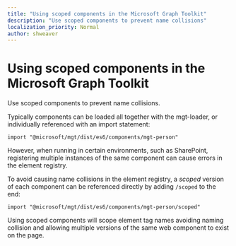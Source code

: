 ```yaml
---
title: "Using scoped components in the Microsoft Graph Toolkit"
description: "Use scoped components to prevent name collisions"
localization_priority: Normal
author: shweaver
---
```


# Using scoped components in the Microsoft Graph Toolkit

Use scoped components to prevent name collisions.

Typically components can be loaded all together with the mgt-loader, or individually referenced with an import statement:
```
import "@microsoft/mgt/dist/es6/components/mgt-person"
```

However, when running in certain environments, such as SharePoint, registering multiple instances of the same component can cause errors in the element registry.

To avoid causing name collisions in the element registry, a *scoped* version of each component can be referenced directly by adding `/scoped` to the end:
```
import "@microsoft/mgt/dist/es6/components/mgt-person/scoped"
```

Using scoped components will scope element tag names avoiding naming collision and allowing multiple versions of the same web component to exist on the page.
